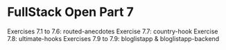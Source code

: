 # FullStack Open Part 7

Exercises 7.1 to 7.6:
routed-anecdotes
Exercise 7.7:
country-hook
Exercise 7.8:
ultimate-hooks
Exercises 7.9 to 7.9:
bloglistapp & bloglistapp-backend